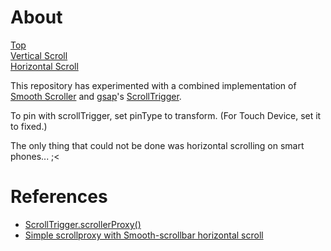 # About

[Top](https://nemutas.github.io/smooth-scrollbar/)<br>
[Vertical Scroll](https://nemutas.github.io/smooth-scrollbar/vertical/)<br>
[Horizontal Scroll](https://nemutas.github.io/smooth-scrollbar/horizontal/)

This repository has experimented with a combined implementation of [Smooth Scroller](https://idiotwu.github.io/smooth-scrollbar/) and [gsap](https://greensock.com/)'s [ScrollTrigger](https://greensock.com/docs/v3/Plugins/ScrollTrigger).

To pin with scrollTrigger, set pinType to transform. (For Touch Device, set it to fixed.)

The only thing that could not be done was horizontal scrolling on smart phones... ;<

# References

- [ScrollTrigger.scrollerProxy()](https://greensock.com/docs/v3/Plugins/ScrollTrigger/static.scrollerProxy())
- [Simple scrollproxy with Smooth-scrollbar horizontal scroll](https://greensock.com/forums/topic/25824-simple-scrollproxy-with-smooth-scrollbar-horizontal-scroll/)
